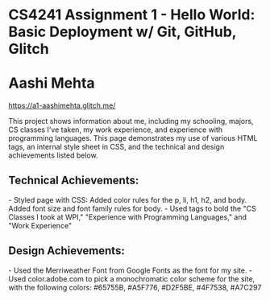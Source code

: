 CS4241 Assignment 1 - Hello World: Basic Deployment w/ Git, GitHub, Glitch <br> <br>
Aashi Mehta
===
https://a1-aashimehta.glitch.me/

This project shows information about me, including my schooling, majors, CS classes I've taken, my work experience, and
experience with programming languages. This page demonstrates my use of various HTML tags, an internal style sheet in CSS,
and the technical and design achievements listed below.

<h2> Technical Achievements: </h2>
- Styled page with CSS: Added color rules for the p, li, h1, h2, and body. Added font size and font family rules for body.
- Used <b></b> tags to bold the "CS Classes I took at WPI," "Experience with Programming Languages," and "Work Experience"

<h2> Design Achievements: </h2>
- Used the Merriweather Font from Google Fonts as the font for my site. 
- Used color.adobe.com to pick a monochromatic color scheme for the site, with the following colors: #65755B, #A5F776, #D2F5BE, 
#4F7538, #A7C297

